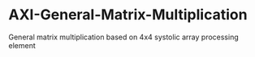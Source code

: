 # AXI-General-Matrix-Multiplication
General matrix multiplication based on 4x4 systolic array processing element 
